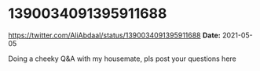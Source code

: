# 1390034091395911688
https://twitter.com/AliAbdaal/status/1390034091395911688
**Date:** 2021-05-05

Doing a cheeky Q&A with my housemate, pls post your questions here
